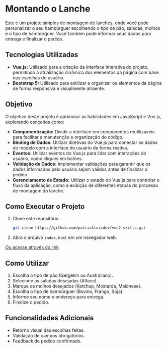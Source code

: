 # Montando o Lanche

Este é um projeto simples de montagem de lanches, onde você pode personalizar o seu hambúrguer escolhendo o tipo de pão, saladas, molhos e o tipo de hambúrguer. Você também pode informar seus dados para entrega e finalizar o pedido.

## Tecnologias Utilizadas

- **Vue.js:** Utilizado para a criação da interface interativa do projeto, permitindo a atualização dinâmica dos elementos da página com base nas escolhas do usuário.
- **Bootstrap 5:** Utilizado para estilizar e organizar os elementos da página de forma responsiva e visualmente atraente.

## Objetivo

O objetivo deste projeto é aprimorar as habilidades em JavaScript e Vue.js, explorando conceitos como:

- **Componentização:** Dividir a interface em componentes reutilizáveis para facilitar a manutenção e organização do código.
- **Binding de Dados:** Utilizar diretivas do Vue.js para conectar os dados do modelo com a interface do usuário de forma reativa.
- **Eventos:** Utilizar eventos do Vue.js para lidar com interações do usuário, como cliques em botões.
- **Validação de Dados:** Implementar validações para garantir que os dados informados pelo usuário sejam válidos antes de finalizar o pedido.
- **Gerenciamento de Estado:** Utilizar o estado do Vue.js para controlar o fluxo da aplicação, como a exibição de diferentes etapas do processo de montagem do lanche.

## Como Executar o Projeto

1. Clone este repositório:

   ```bash
   git clone https://github.com/patrickluizdev/vue2-skills.git
   ```

2. Abra o arquivo `index.html` em um navegador web.

[Ou acesse através do link](https://patrickluizdev.github.io/vue2-skills/pedidoLancheVue/)


## Como Utilizar

1. Escolha o tipo de pão (Gergelim ou Australiano).
2. Selecione as saladas desejadas (Alface).
3. Marque os molhos desejados (Ketchup, Mostarda, Maionese).
4. Escolha o tipo de hambúrguer (Bovino, Frango, Soja).
5. Informe seu nome e endereço para entrega.
6. Finalize o pedido.

## Funcionalidades Adicionais

- Retorno visual das escolhas feitas.
- Validação de campos obrigatórios.
- Feedback de pedido confirmado.
